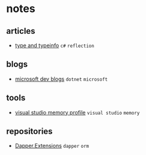 # notes

## articles

- [type and typeinfo](https://devblogs.microsoft.com/dotnet/evolving-the-reflection-api/) `c#` `reflection`

## blogs

- [microsoft dev blogs](https://devblogs.microsoft.com/dotnet) `dotnet` `microsoft`


## tools

- [visual studio memory profile](https://docs.microsoft.com/en-us/visualstudio/profiling/memory-usage?view=vs-2019) `visual studio` `memory`

## repositories

- [Dapper.Extensions](https://github.com/1100100/Dapper.Extensions) `dapper` `orm`
